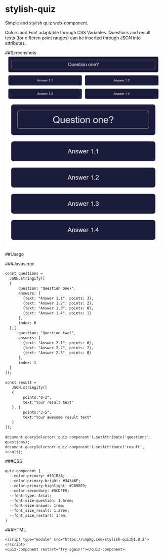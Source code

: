 # stylish-quiz
Simple and stylish quiz web-component.

Colors and Font adaptable through CSS Variables.
Questions and result texts (for differen point ranges) can be inserted through JSON into attributes.

##Screenshots
![Desktop View](https://raw.githubusercontent.com/maidi29/stylish-quiz/screenshots/screenshots/desktop.PNG)
![Mobile View](https://raw.githubusercontent.com/maidi29/stylish-quiz/screenshots/screenshots/mobile.PNG)

##Usage

###Javascript

```
const questions =
  JSON.stringify([
  {
      question: "Question one?",
      answers: [
        {text: "Answer 1.1", points: 3},
        {text: "Answer 1.2", points: 2},
        {text: "Answer 1.3", points: 0},
        {text: "Answer 1.4", points: 1}
      ],
      index: 0
  },{
      question: "Question two?",
      answers: [
        {text: "Answer 2.1", points: 0},
        {text: "Answer 2.2", points: 2},
        {text: "Answer 2.3", points: 0}
      ],
      index: 1
  }
]);

const result = 
   JSON.stringify([
   {
        points:"0-2",
        text:"Your result text"
   }, {
        points:"3-5",
        text:"Your awesome result text"
   }
]);

document.querySelector('quiz-component').setAttribute('questions', questions);
document.querySelector('quiz-component').setAttribute('result', result);
``````
###CSS

```
quiz-component { 
  --color-primary: #1B1B3A;
  --color-primary-bright: #34346F;
  --color-primary-highlight: #C09BE9;
  --color-secondary: #DCDFE5;
  --font-type: Arial;
  --font-size-question: 1.5rem;
  --font-size-answer: 1rem;
  --font_size_result: 1.2rem;
  --font_size_restart: 1rem;
}
````

###HTML

````
<script type="module" src="https://unpkg.com/stylish-quiz@1.0.2"></script>
<quiz-component restart="Try again!"></quiz-component>
````
